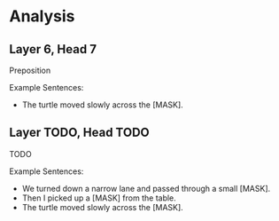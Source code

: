 # Analysis

## Layer 6, Head 7

Preposition

Example Sentences:
- The turtle moved slowly across the [MASK].

## Layer TODO, Head TODO

TODO

Example Sentences:
- We turned down a narrow lane and passed through a small [MASK].
- Then I picked up a [MASK] from the table.
- The turtle moved slowly across the [MASK].

